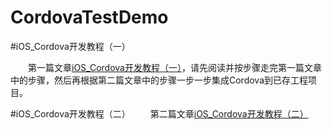 # CordovaTestDemo

#iOS_Cordova开发教程（一）


&emsp;&emsp;第一篇文章[iOS_Cordova开发教程（一）](http://www.jianshu.com/p/b24465b80014)，请先阅读并按步骤走完第一篇文章中的步骤，然后再根据第二篇文章中的步骤一步一步集成Cordova到已存工程项目。



#iOS_Cordova开发教程（二）
&emsp;&emsp;第二篇文章[iOS_Cordova开发教程（二）](http://www.jianshu.com/p/cb400e3888f0)
